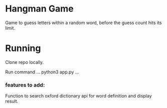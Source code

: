 # Hangman Game
Game to guess letters within a random word, before the guess count hits its limit.

# Running
Clone repo locally.

Run command
...
python3 app.py
...

### features to add:
Function to search oxford dictionary api for word definition and display result.
